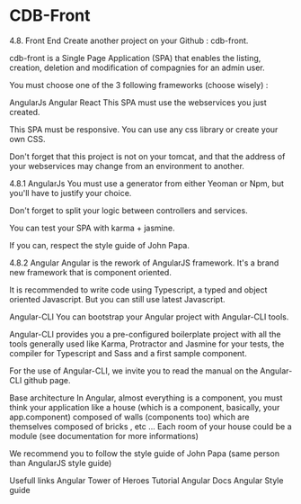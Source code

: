 # CDB-Front

4.8. Front End
Create another project on your Github : cdb-front.

cdb-front is a Single Page Application (SPA) that enables the listing, creation, deletion and modification of compagnies for an admin user.

You must choose one of the 3 following frameworks (choose wisely) :

AngularJs
Angular
React
This SPA must use the webservices you just created.

This SPA must be responsive. You can use any css library or create your own CSS.

Don't forget that this project is not on your tomcat, and that the address of your webservices may change from an environment to another.

4.8.1 AngularJs
You must use a generator from either Yeoman or Npm, but you'll have to justify your choice.

Don't forget to split your logic between controllers and services.

You can test your SPA with karma + jasmine.

If you can, respect the style guide of John Papa.

4.8.2 Angular
Angular is the rework of AngularJS framework. It's a brand new framework that is component oriented.

It is recommended to write code using Typescript, a typed and object oriented Javascript. But you can still use latest Javascript.

Angular-CLI
You can bootstrap your Angular project with Angular-CLI tools.

Angular-CLI provides you a pre-configured boilerplate project with all the tools generally used like Karma, Protractor and Jasmine for your tests, the compiler for Typescript and Sass and a first sample component.

For the use of Angular-CLI, we invite you to read the manual on the Angular-CLI github page.

Base architecture
In Angular, almost everything is a component, you must think your application like a house (which is a component, basically, your app.component) composed of walls (components too) which are themselves composed of bricks , etc ... Each room of your house could be a module (see documentation for more informations)

We recommend you to follow the style guide of John Papa (same person than AngularJS style guide)

Usefull links
Angular Tower of Heroes Tutorial
Angular Docs
Angular Style guide
